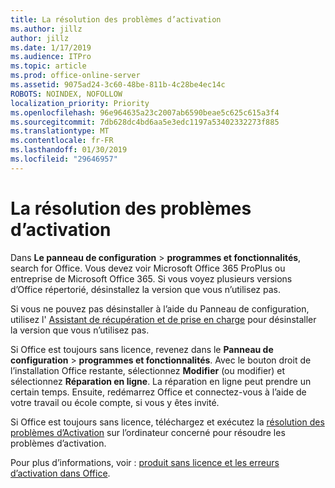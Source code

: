 ```yaml
---
title: La résolution des problèmes d’activation
ms.author: jillz
author: jillz
ms.date: 1/17/2019
ms.audience: ITPro
ms.topic: article
ms.prod: office-online-server
ms.assetid: 9075ad24-3c60-48be-811b-4c28be4ec14c
ROBOTS: NOINDEX, NOFOLLOW
localization_priority: Priority
ms.openlocfilehash: 96e964635a23c2007ab6590beae5c625c615a3f4
ms.sourcegitcommit: 7db628dc4bd6aa5e3edc1197a53402332273f885
ms.translationtype: MT
ms.contentlocale: fr-FR
ms.lasthandoff: 01/30/2019
ms.locfileid: "29646957"
---
```

# <a name="activation-troubleshooting"></a>La résolution des problèmes d’activation

Dans **Le panneau de configuration** \> **programmes et fonctionnalités**, search for Office. Vous devez voir Microsoft Office 365 ProPlus ou entreprise de Microsoft Office 365. Si vous voyez plusieurs versions d’Office répertorié, désinstallez la version que vous n’utilisez pas. 
  
Si vous ne pouvez pas désinstaller à l’aide du Panneau de configuration, utilisez l' [Assistant de récupération et de prise en charge](https://aka.ms/SARA-OfficeUninstall-Alchemy) pour désinstaller la version que vous n’utilisez pas. 
  
Si Office est toujours sans licence, revenez dans le **Panneau de configuration** \> **programmes et fonctionnalités**. Avec le bouton droit de l’installation Office restante, sélectionnez **Modifier** (ou modifier) et sélectionnez **Réparation en ligne**. La réparation en ligne peut prendre un certain temps. Ensuite, redémarrez Office et connectez-vous à l’aide de votre travail ou école compte, si vous y êtes invité.
  
Si Office est toujours sans licence, téléchargez et exécutez la [résolution des problèmes d’Activation](https://aka.ms/SARA-OfficeActivation-Alchemy) sur l’ordinateur concerné pour résoudre les problèmes d’activation. 
  
Pour plus d’informations, voir : [produit sans licence et les erreurs d’activation dans Office](https://support.office.com/article/0d23d3c0-c19c-4b2f-9845-5344fedc4380).
